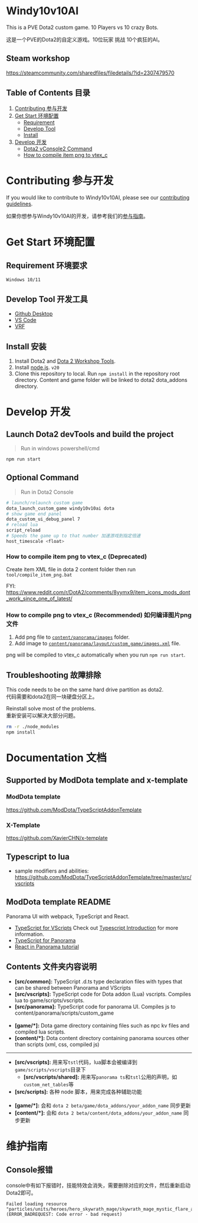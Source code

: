 # Windy10v10AI

This is a PVE Dota2 custom game. 10 Players vs 10 crazy Bots.<br>

这是一个PVE的Dota2的自定义游戏。10位玩家 挑战 10个疯狂的AI。

## Steam workshop

https://steamcommunity.com/sharedfiles/filedetails/?id=2307479570

## Table of Contents 目录

1. [Contributing 参与开发](#contributing)
2. [Get Start 环境配置](#get-start)
   - [Requirement](#requirement)
   - [Develop Tool](#develop-tool)
   - [Install](#install)
3. [Develop 开发](#develop)
   - [Dota2 vConsole2 Command](#dota2-vconsole2-command)
   - [How to compile item png to vtex_c](#how-to-compile-item-png-to-vtex_c)

# Contributing 参与开发

If you would like to contribute to Windy10v10AI, please see our [contributing guidelines](.github/CONTRIBUTING.md).

如果你想参与Windy10v10AI的开发，请参考我们的[参与指南](.github/CONTRIBUTING.md#参与开发-windy10v10ai)。

# Get Start 环境配置

## Requirement 环境要求

`Windows 10/11`

## Develop Tool 开发工具

- [Github Desktop](https://desktop.github.com/)
- [VS Code](https://code.visualstudio.com/)
- [VRF](https://vrf.steamdb.info/)

## Install 安装

1. Install Dota2 and [Dota 2 Workshop Tools](https://developer.valvesoftware.com/wiki/Dota_2_Workshop_Tools/Installing_and_Launching_Tools).
2. Install [node.js](https://nodejs.org/). `v20`
3. Clone this repository to local. Run `npm install` in the repository root directory. Content and game folder will be linked to dota2 dota_addons directory.

# Develop 开发

## Launch Dota2 devTools and build the project

> Run in windows powershell/cmd

```bash
npm run start
```

## Optional Command

> Run in Dota2 Console

```bash
# launch/relaunch custom game
dota_launch_custom_game windy10v10ai dota
# show game end panel
dota_custom_ui_debug_panel 7
# reload lua
script_reload
# Speeds the game up to that number 加速游戏到指定倍速
host_timescale <float>
```

### How to compile item png to vtex_c (Deprecated)

Create item XML file in dota 2 content folder then run `tool/compile_item_png.bat`

FYI: https://www.reddit.com/r/DotA2/comments/8yymx9/item_icons_mods_dont_work_since_one_of_latest/

### How to compile png to vtex_c (Recommended) 如何编译图片png文件

1. Add png file to [`content/panorama/images`](/content/panorama/images) folder.
2. Add image to [`content/panorama/layout/custom_game/images.xml`](/content/panorama/layout/custom_game/images.xml) file.

png will be compiled to vtex_c automatically when you run `npm run start`.

## Troubleshooting 故障排除

This code needs to be on the same hard drive partition as dota2.<br>
代码需要和dota2在同一块硬盘分区上。

Reinstall solve most of the problems.<br>
重新安装可以解决大部分问题。

```bash
rm -r ./node_modules
npm install
```

# Documentation 文档

## Supported by ModDota template and x-template

### ModDota template

https://github.com/ModDota/TypeScriptAddonTemplate

### X-Template

https://github.com/XavierCHN/x-template

## Typescript to lua

- sample modifiers and abilities:
  https://github.com/ModDota/TypeScriptAddonTemplate/tree/master/src/vscripts

## ModDota template README

Panorama UI with webpack, TypeScript and React.

- [TypeScript for VScripts](https://typescripttolua.github.io/) Check out [Typescript Introduction](https://moddota.com/scripting/Typescript/typescript-introduction/) for more information.
- [TypeScript for Panorama](https://moddota.com/panorama/introduction-to-panorama-ui-with-typescript)
- [React in Panorama tutorial](https://moddota.com/panorama/react)

## Contents 文件夹内容说明

- **[src/common]:** TypeScript .d.ts type declaration files with types that can be shared between Panorama and VScripts
- **[src/vscripts]:** TypeScript code for Dota addon (Lua) vscripts. Compiles lua to game/scripts/vscripts.
- **[src/panorama]:** TypeScript code for panorama UI. Compiles js to content/panorama/scripts/custom_game
  <br>
  <br>
- **[game/*]:** Dota game directory containing files such as npc kv files and compiled lua scripts.
- **[content/*]:** Dota content directory containing panorama sources other than scripts (xml, css, compiled js)

---

- **[src/vscripts]:** 用来写`tstl`代码，lua脚本会被编译到`game/scripts/vscripts`目录下
  - **[src/vscripts/shared]:** 用来写`panorama ts`和`tstl`公用的声明，如`custom_net_tables`等
- **[src/scripts]:** 各种 node 脚本，用来完成各种辅助功能
  <br>
  <br>
- **[game/*]:** 会和 `dota 2 beta/game/dota_addons/your_addon_name` 同步更新
- **[content/*]:** 会和 `dota 2 beta/content/dota_addons/your_addon_name` 同步更新

# 维护指南

## Console报错

console中有如下报错时，技能特效会消失，需要删除对应的文件，然后重新启动Dota2即可。

```
Failed loading resource "particles/units/heroes/hero_skywrath_mage/skywrath_mage_mystic_flare_ambient.vpcf_c" (ERROR_BADREQUEST: Code error - bad request)
```
